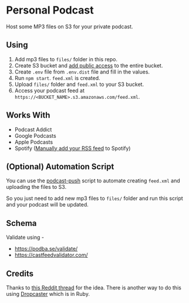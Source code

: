 # Personal Podcast

Host some MP3 files on S3 for your private podcast.

## Using

1. Add mp3 files to `files/` folder in this repo.
2. Create S3 bucket and [add public access](https://stackoverflow.com/a/4709391/2295672) to the entire bucket.
3. Create `.env` file from `.env.dist` file and fill in the values.
4. Run `npm start`. `feed.xml` is created.
5. Upload `files/` folder and `feed.xml` to your S3 bucket.
6. Access your podcast feed at `https://<BUCKET_NAME>.s3.amazonaws.com/feed.xml`.

## Works With

* Podcast Addict
* Google Podcasts
* Apple Podcasts
* Spotify ([Manually add your RSS feed](https://support.spotifyforpodcasters.com/hc/en-us/articles/360043487932-Getting-your-podcast-on-Spotify) to Spotify)

## (Optional) Automation Script

You can use the [podcast-push](extras/podcast-push) script to automate creating `feed.xml` and uploading the files to S3.

So you just need to add new mp3 files to `files/` folder and run this script and your podcast will be updated.

## Schema

Validate using -

* https://podba.se/validate/
* https://castfeedvalidator.com/

## Credits

Thanks to [this Reddit thread](https://www.reddit.com/r/podcasts/comments/74muit/is_it_possible_to_make_an_xml_podcast_feed_from_a/) for the idea. There is another way to do this using [Dropcaster](https://github.com/nerab/dropcaster) which is in Ruby.
